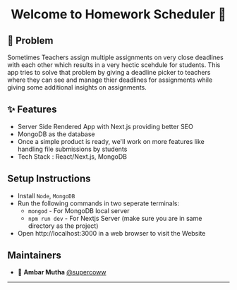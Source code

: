 <h1 align="center">Welcome to Homework Scheduler 👋</h1>

## 🤔 Problem

Sometimes Teachers assign multiple assignments on very close deadlines with each other which results in a very hectic scehdule for students.
This app tries to solve that problem by giving a deadline picker to teachers where they can see and manage thier deadlines for assignments
while giving some additional insights on assignments.

## ✨ Features

- Server Side Rendered App with Next.js providing better SEO
- MongoDB as the database
- Once a simple product is ready, we'll work on more features like handling file submissions by students
- Tech Stack : React/Next.js, MongoDB

## Setup Instructions
- Install ```Node```, ```MongoDB```
- Run the following commands in two seperate terminals:
  - ```mongod``` - For MongoDB local server
  - ```npm run dev``` - For Nextjs Server (make sure you are in same directory as the project)
- Open http://localhost:3000 in a web browser to visit the Website

## Maintainers

- 👤 **Ambar Mutha** [@supercoww](https://github.com/supercoww)
---
